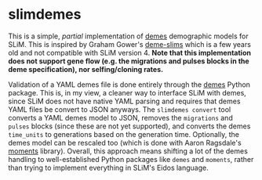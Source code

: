 # slimdemes

This is a simple, *partial* implementation of
[demes](https://popsim-consortium.github.io/demes-spec-docs/main/introduction.html#sec-intro)
demographic models for SLiM. This is inspired by Graham Gower's
[deme-slims](https://github.com/grahamgower/demes-slim) which is a few years
old and not compatible with SLiM version 4. **Note that this implementation
does not support gene flow (e.g. the migrations and pulses blocks in the deme
specification), nor selfing/cloning rates.**

Validation of a YAML demes file is done entirely through the
[demes](https://popsim-consortium.github.io/demes-docs/latest/introduction.html)
Python package. This is, in my view, a cleaner way to interface SLiM with
demes, since SLiM does not have native YAML parsing and requires that demes
YAML files be convert to JSON anyways. The `slimdemes convert` tool converts a
YAML demes model to JSON, removes the `migrations` and `pulses` blocks (since
these are not yet supported), and converts the demes `time_units` to
generations based on the generation time. Optionally, the demes model can be
rescaled too (which is done with Aaron Ragsdale's
[moments](https://momentsld.github.io/moments/api/api_demes.html#moments.Demes.DemesUtil.rescale)
library). Overall, this approach means shifting a lot of the demes handling to
well-established Python packages like `demes` and `moments`, rather than trying
to implement everything in SLiM's Eidos language.


